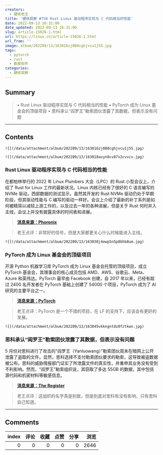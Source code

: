 ```yaml
---
creators:
  - 硬核老王
title: '硬核观察 #758 Rust Linux 驱动程序实现与 C 代码相当的性能'
date: 2022-09-13 16:31:00
date_updated: 2022-09-13 16:31:00
slug: article-15026-1.html
url: https://linux.cn/article-15026-1.html
url_from: ''
image: album/202209/13/163016zj080cghjvcu1j55.jpg
tags:
  - pytorch
  - rust
  - 勒索软件
categories:
  - 硬核观察
---
```


## Summary

> • Rust Linux 驱动程序实现与 C 代码相当的性能 • PyTorch 成为 Linux 基金会的顶级项目 • 思科承认“阎罗王”勒索团伙泄露了其数据，但表示没有问题

***

<!-- more -->

## Contents

`![](/data/attachment/album/202209/13/163016zj080cghjvcu1j55.jpg)`

`![](/data/attachment/album/202209/13/163018avyn8cv87v2cvvcv.jpg)`

### Rust Linux 驱动程序实现与 C 代码相当的性能

在都柏林举行的 2022 年 Linux Plumbers 大会（LPC）的 Rust 小型会议上，介绍了 Rust for Linux 工作的最新状况。Linux 内核已经有了很好的 C 语言编写的 NVMe 驱动，西部数据的测试显示，虽然其开发的 Rust NVMe 驱动仍处于早期阶段，但其驱动性能与 C 编写的驱动一样好。会议上介绍了最新的补丁系列是如何被精简以减轻上游工作的，以及过去一年的各种进展，但是关于 Rust 何时并入主线，会议上并没有披露具体的时间表和进展。

> 
> **[消息来源：Phoronix](https://www.phoronix.com/news/LPC-2022-Rust-Linux)**
> 
> 
> 

> 
> 老王点评：非常好的信号，但是大家都更关心什么时候能进入主线。
> 
> 
> 

`![](/data/attachment/album/202209/13/163030j4ewp5n5p8bhb8um.jpg)`

### PyTorch 成为 Linux 基金会的顶级项目

开源 Python 机器学习库 PyTorch 成为 Linux 基金会托管的顶级项目，成立 PyTorch 基金会，其理事会的核心成员包括 AMD、AWS、谷歌云、Meta、Azure 和英伟达。PyTorch 最早由 Facebook 创建，自 2017 年以来，已经有超过 2400 名开发者在 PyTorch 基础上创建了 54000 个项目，PyTorch 成为了 AI 研究的主要平台之一。

> 
> **[消息来源：PyTorch](https://pytorch.org/blog/PyTorchfoundation/)**
> 
> 
> 

> 
> 老王点评：PyTorch 是一个不错的项目，在 LF 的支持下，应该会有更好的发展。
> 
> 
> 

`![](/data/attachment/album/202209/13/163045vkkngntdz0fztkwn.jpg)`

### 思科承认“阎罗王”勒索团伙泄露了其数据，但表示没有问题

5 月份对思科进行了攻击的“阎罗王（Yanluowang）”勒索团伙周末在暗网上公开泄露了盗取的文件。显然，思科选择不支付勒索团伙要求的勒索，这导致被盗数据被公布。思科的威胁情报部门证实了所泄露文件的真实性，并重申其业务没有受到不利影响。然而，“阎罗王”勒索组织说，其窃取了多达 55GB 的数据，其中包括源代码和机密材料等敏感信息。

> 
> **[消息来源：The Register](https://www.theregister.com/2022/09/13/cisco_ransomware_data_leaked/)**
> 
> 
> 

> 
> 老王点评：这组织的名字真是别致，但是到底对思科有没有影响，只有思科自己知道。
> 
> 
>

***

## Comments


|   index |   评论 |   收藏 |   点赞 |   分享 |   浏览 |
|--------:|-------:|-------:|-------:|-------:|-------:|
|       0 |      0 |      0 |      0 |      0 |   2646 |
